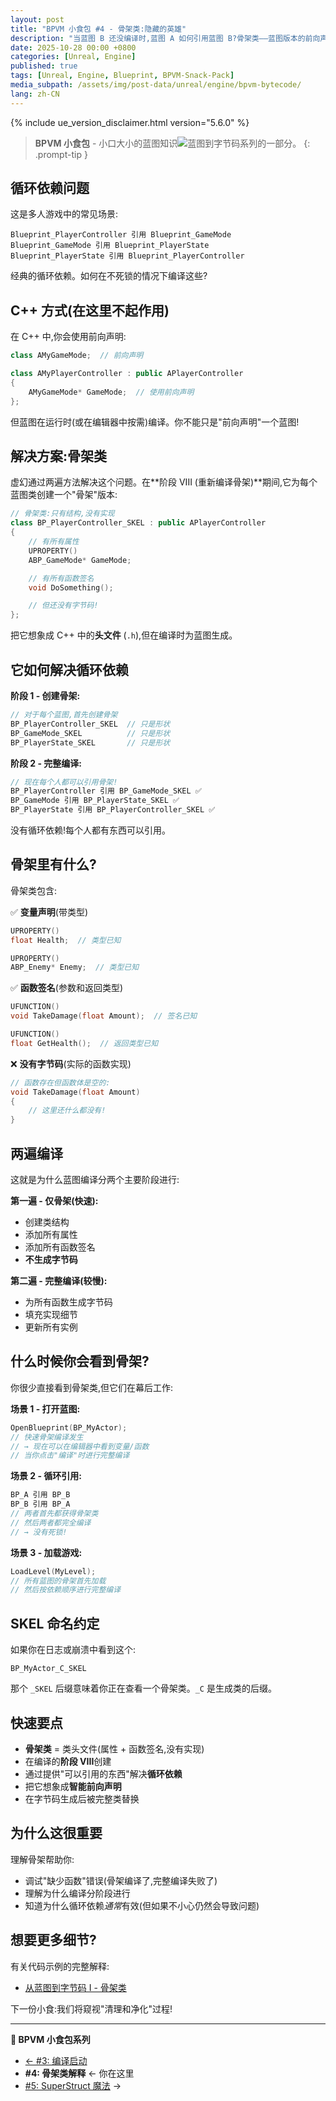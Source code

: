 ```yaml
---
layout: post
title: "BPVM 小食包 #4 - 骨架类:隐藏的英雄"
description: "当蓝图 B 还没编译时,蓝图 A 如何引用蓝图 B?骨架类——蓝图版本的前向声明。"
date: 2025-10-28 00:00 +0800
categories: [Unreal, Engine]
published: true
tags: [Unreal, Engine, Blueprint, BPVM-Snack-Pack]
media_subpath: /assets/img/post-data/unreal/engine/bpvm-bytecode/
lang: zh-CN
---
```


{% include ue_version_disclaimer.html version="5.6.0" %}

> **BPVM 小食包** - 小口大小的蓝图知识![蓝图到字节码系列](/posts/bpvm-bytecode-I/)的一部分。
{: .prompt-tip }

## 循环依赖问题

这是多人游戏中的常见场景:

```
Blueprint_PlayerController 引用 Blueprint_GameMode
Blueprint_GameMode 引用 Blueprint_PlayerState
Blueprint_PlayerState 引用 Blueprint_PlayerController
```

经典的循环依赖。如何在不死锁的情况下编译这些?

## C++ 方式(在这里不起作用)

在 C++ 中,你会使用前向声明:

```cpp
class AMyGameMode;  // 前向声明

class AMyPlayerController : public APlayerController
{
    AMyGameMode* GameMode;  // 使用前向声明
};
```

但蓝图在运行时(或在编辑器中按需)编译。你不能只是"前向声明"一个蓝图!

## 解决方案:骨架类

虚幻通过两遍方法解决这个问题。在**阶段 VIII (重新编译骨架)**期间,它为每个蓝图类创建一个"骨架"版本:

```cpp
// 骨架类:只有结构,没有实现
class BP_PlayerController_SKEL : public APlayerController
{
    // 有所有属性
    UPROPERTY()
    ABP_GameMode* GameMode;

    // 有所有函数签名
    void DoSomething();

    // 但还没有字节码!
};
```

把它想象成 C++ 中的**头文件** (`.h`),但在编译时为蓝图生成。

## 它如何解决循环依赖

**阶段 1 - 创建骨架:**
```cpp
// 对于每个蓝图,首先创建骨架
BP_PlayerController_SKEL  // 只是形状
BP_GameMode_SKEL          // 只是形状
BP_PlayerState_SKEL       // 只是形状
```

**阶段 2 - 完整编译:**
```cpp
// 现在每个人都可以引用骨架!
BP_PlayerController 引用 BP_GameMode_SKEL ✅
BP_GameMode 引用 BP_PlayerState_SKEL ✅
BP_PlayerState 引用 BP_PlayerController_SKEL ✅
```

没有循环依赖!每个人都有东西可以引用。

## 骨架里有什么?

骨架类包含:

✅ **变量声明**(带类型)
```cpp
UPROPERTY()
float Health;  // 类型已知

UPROPERTY()
ABP_Enemy* Enemy;  // 类型已知
```

✅ **函数签名**(参数和返回类型)
```cpp
UFUNCTION()
void TakeDamage(float Amount);  // 签名已知

UFUNCTION()
float GetHealth();  // 返回类型已知
```

❌ **没有字节码**(实际的函数实现)
```cpp
// 函数存在但函数体是空的:
void TakeDamage(float Amount)
{
    // 这里还什么都没有!
}
```

## 两遍编译

这就是为什么蓝图编译分两个主要阶段进行:

**第一遍 - 仅骨架(快速):**
- 创建类结构
- 添加所有属性
- 添加所有函数签名
- **不生成字节码**

**第二遍 - 完整编译(较慢):**
- 为所有函数生成字节码
- 填充实现细节
- 更新所有实例

## 什么时候你会看到骨架?

你很少直接看到骨架类,但它们在幕后工作:

**场景 1 - 打开蓝图:**
```cpp
OpenBlueprint(BP_MyActor);
// 快速骨架编译发生
// → 现在可以在编辑器中看到变量/函数
// 当你点击"编译"时进行完整编译
```

**场景 2 - 循环引用:**
```cpp
BP_A 引用 BP_B
BP_B 引用 BP_A
// 两者首先都获得骨架类
// 然后两者都完全编译
// → 没有死锁!
```

**场景 3 - 加载游戏:**
```cpp
LoadLevel(MyLevel);
// 所有蓝图的骨架首先加载
// 然后按依赖顺序进行完整编译
```

## SKEL 命名约定

如果你在日志或崩溃中看到这个:

```
BP_MyActor_C_SKEL
```

那个 `_SKEL` 后缀意味着你正在查看一个骨架类。`_C` 是生成类的后缀。

## 快速要点

- **骨架类** = 类头文件(属性 + 函数签名,没有实现)
- 在编译的**阶段 VIII**创建
- 通过提供"可以引用的东西"解决**循环依赖**
- 把它想象成**智能前向声明**
- 在字节码生成后被完整类替换

## 为什么这很重要

理解骨架帮助你:
- 调试"缺少函数"错误(骨架编译了,完整编译失败了)
- 理解为什么编译分阶段进行
- 知道为什么循环依赖*通常*有效(但如果不小心仍然会导致问题)

## 想要更多细节?

有关代码示例的完整解释:
- [从蓝图到字节码 I - 骨架类](/posts/bpvm-bytecode-I/#skeleton-class)

下一份小食:我们将窥视"清理和净化"过程!

---

**🍿 BPVM 小食包系列**
- [← #3: 编译启动](/zh-CN/posts/bpvm-snack-03-compilation-kickoff/)
- **#4: 骨架类解释** ← 你在这里
- [#5: SuperStruct 魔法](/zh-CN/posts/bpvm-snack-05-superstruct-magic/) →
